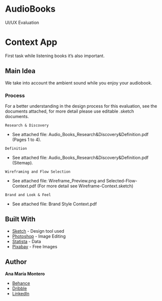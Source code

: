 # AudioBooks
UI/UX Evaluation

# Context App 
First task while listening books it’s also important.

## Main Idea 
We take into account the ambient sound while you enjoy your audiobook.

### Process
For a better understanding in the design process for this evaluation, see the documents attached, for more detail please use editable .sketch documents.

```
Research & Discovery 
```
- See attached file: Audio_Books_Research&Discovery&Definition.pdf (Pages 1 to 4).
```
Definition
```
- See attached file: Audio_Books_Research&Discovery&Definition.pdf  (Sitemap). 
```
Wireframing and Flow Selection 
```
- See attached file: Wireframe_Preview.png and Selected-Flow-Context.pdf (For more detail see Wireframe-Context.sketch)
```
Brand and Look & Feel 
```
- See attached file: Brand Style Context.pdf

## Built With

* [Sketch](https://www.sketchapp.com/) - Design tool used
* [Photoshop](https://www.adobe.com/products/photoshop.html) - Image Editing
* [Statista](https://www.statista.com) - Data 
* [Pixabay](https://pixabay.com/en/) - Free Images 


## Author

**Ana María Montero**
- [Behance](https://www.behance.net/anamonba)
- [Dribble](https://dribbble.com/anamonba)
- [LinkedIn](https://www.linkedin.com/in/anamonba/)

